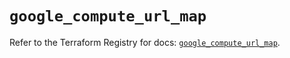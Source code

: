 # `google_compute_url_map`

Refer to the Terraform Registry for docs: [`google_compute_url_map`](https://registry.terraform.io/providers/hashicorp/google/6.17.0/docs/resources/compute_url_map).
